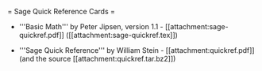 = Sage Quick Reference Cards =

 * '''Basic Math''' by Peter Jipsen, version 1.1 - [[attachment:sage-quickref.pdf]] ([[attachment:sage-quickref.tex]])

 * '''Sage Quick Reference''' by William Stein - [[attachment:quickref.pdf]] (and the source [[attachment:quickref.tar.bz2]])

